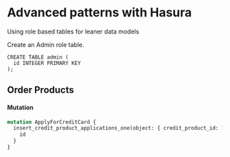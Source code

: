 # Advanced patterns with Hasura

Using role based tables for leaner data models

Create an Admin role table.

```
CREATE TABLE admin (
  id INTEGER PRIMARY KEY
);
```

## Order Products

#### Mutation

```graphql
mutation ApplyForCreditCard {
  insert_credit_product_applications_one(object: { credit_product_id: 1 }) {
    id
  }
}
```
